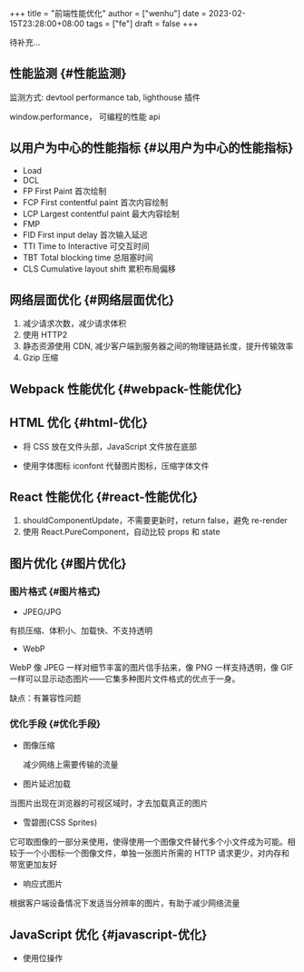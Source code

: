 +++
title = "前端性能优化"
author = ["wenhu"]
date = 2023-02-15T23:28:00+08:00
tags = ["fe"]
draft = false
+++

待补充...


## 性能监测 {#性能监测}

监测方式: devtool performance tab, lighthouse 插件

window.performance， 可编程的性能 api


## 以用户为中心的性能指标 {#以用户为中心的性能指标}

-   Load
-   DCL
-   FP
    First Paint 首次绘制
-   FCP
    First contentful paint 首次内容绘制
-   LCP
    Largest contentful paint 最大内容绘制
-   FMP
-   FID
    First input delay 首次输入延迟
-   TTI
    Time to Interactive 可交互时间
-   TBT
    Total blocking time 总阻塞时间
-   CLS
    Cumulative layout shift 累积布局偏移


## 网络层面优化 {#网络层面优化}

1.  减少请求次数，减少请求体积
2.  使用 HTTP2
3.  静态资源使用 CDN, 减少客户端到服务器之间的物理链路长度，提升传输效率
4.  Gzip 压缩


## Webpack 性能优化 {#webpack-性能优化}


## HTML 优化 {#html-优化}

-   将 CSS 放在文件头部，JavaScript 文件放在底部

-   使用字体图标 iconfont 代替图片图标，压缩字体文件


## React 性能优化 {#react-性能优化}

1.  shouldComponentUpdate，不需要更新时，return false，避免 re-render
2.  使用 React.PureComponent，自动比较 props 和 state


## 图片优化 {#图片优化}


### 图片格式 {#图片格式}

-   JPEG/JPG

有损压缩、体积小、加载快、不支持透明

-   WebP

WebP 像 JPEG 一样对细节丰富的图片信手拈来，像 PNG 一样支持透明，像 GIF 一样可以显示动态图片——它集多种图片文件格式的优点于一身。

缺点：有兼容性问题


### 优化手段 {#优化手段}

-   图像压缩

    减少网络上需要传输的流量

-   图片延迟加载

当图片出现在浏览器的可视区域时，才去加载真正的图片

-   雪碧图(CSS Sprites)

它可取图像的一部分来使用，使得使用一个图像文件替代多个小文件成为可能。相较于一个小图标一个图像文件，单独一张图片所需的 HTTP 请求更少，对内存和带宽更加友好

-   响应式图片

根据客户端设备情况下发适当分辨率的图片，有助于减少网络流量


## JavaScript 优化 {#javascript-优化}

-   使用位操作
